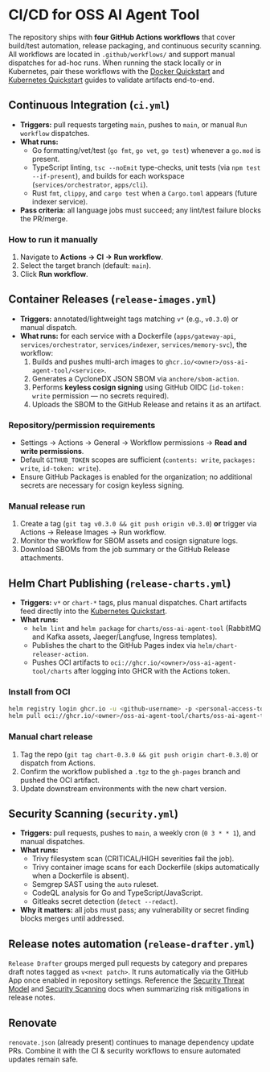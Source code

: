 # CI/CD for OSS AI Agent Tool

The repository ships with **four GitHub Actions workflows** that cover build/test automation, release packaging, and continuous security scanning. All workflows are located in `.github/workflows/` and support manual dispatches for ad-hoc runs. When running the stack locally or in Kubernetes, pair these workflows with the [Docker Quickstart](./docker-quickstart.md) and [Kubernetes Quickstart](./kubernetes-quickstart.md) guides to validate artifacts end-to-end.

## Continuous Integration (`ci.yml`)
- **Triggers:** pull requests targeting `main`, pushes to `main`, or manual `Run workflow` dispatches.
- **What runs:**
  - Go formatting/vet/test (`go fmt`, `go vet`, `go test`) whenever a `go.mod` is present.
  - TypeScript linting, `tsc --noEmit` type-checks, unit tests (via `npm test --if-present`), and builds for each workspace (`services/orchestrator`, `apps/cli`).
  - Rust `fmt`, `clippy`, and `cargo test` when a `Cargo.toml` appears (future indexer service).
- **Pass criteria:** all language jobs must succeed; any lint/test failure blocks the PR/merge.

### How to run it manually
1. Navigate to **Actions → CI → Run workflow**.
2. Select the target branch (default: `main`).
3. Click **Run workflow**.

## Container Releases (`release-images.yml`)
- **Triggers:** annotated/lightweight tags matching `v*` (e.g., `v0.3.0`) or manual dispatch.
- **What runs:** for each service with a Dockerfile (`apps/gateway-api`, `services/orchestrator`, `services/indexer`, `services/memory-svc`), the workflow:
  1. Builds and pushes multi-arch images to `ghcr.io/<owner>/oss-ai-agent-tool/<service>`.
  2. Generates a CycloneDX JSON SBOM via `anchore/sbom-action`.
  3. Performs **keyless cosign signing** using GitHub OIDC (`id-token: write` permission — no secrets required).
  4. Uploads the SBOM to the GitHub Release and retains it as an artifact.

### Repository/permission requirements
- Settings → Actions → General → Workflow permissions → **Read and write permissions**.
- Default `GITHUB_TOKEN` scopes are sufficient (`contents: write`, `packages: write`, `id-token: write`).
- Ensure GitHub Packages is enabled for the organization; no additional secrets are necessary for cosign keyless signing.

### Manual release run
1. Create a tag (`git tag v0.3.0 && git push origin v0.3.0`) **or** trigger via Actions → Release Images → Run workflow.
2. Monitor the workflow for SBOM assets and cosign signature logs.
3. Download SBOMs from the job summary or the GitHub Release attachments.

## Helm Chart Publishing (`release-charts.yml`)
- **Triggers:** `v*` or `chart-*` tags, plus manual dispatches. Chart artifacts feed directly into the [Kubernetes Quickstart](./kubernetes-quickstart.md).
- **What runs:**
  - `helm lint` and `helm package` for `charts/oss-ai-agent-tool` (RabbitMQ and Kafka assets, Jaeger/Langfuse, Ingress templates).
  - Publishes the chart to the GitHub Pages index via `helm/chart-releaser-action`.
  - Pushes OCI artifacts to `oci://ghcr.io/<owner>/oss-ai-agent-tool/charts` after logging into GHCR with the Actions token.

### Install from OCI
```bash
helm registry login ghcr.io -u <github-username> -p <personal-access-token>
helm pull oci://ghcr.io/<owner>/oss-ai-agent-tool/charts/oss-ai-agent-tool --version <x.y.z>
```

### Manual chart release
1. Tag the repo (`git tag chart-0.3.0 && git push origin chart-0.3.0`) or dispatch from Actions.
2. Confirm the workflow published a `.tgz` to the `gh-pages` branch and pushed the OCI artifact.
3. Update downstream environments with the new chart version.

## Security Scanning (`security.yml`)
- **Triggers:** pull requests, pushes to `main`, a weekly cron (`0 3 * * 1`), and manual dispatches.
- **What runs:**
  - Trivy filesystem scan (CRITICAL/HIGH severities fail the job).
  - Trivy container image scans for each Dockerfile (skips automatically when a Dockerfile is absent).
  - Semgrep SAST using the `auto` ruleset.
  - CodeQL analysis for Go and TypeScript/JavaScript.
  - Gitleaks secret detection (`detect --redact`).
- **Why it matters:** all jobs must pass; any vulnerability or secret finding blocks merges until addressed.

## Release notes automation (`release-drafter.yml`)
`Release Drafter` groups merged pull requests by category and prepares draft notes tagged as `v<next patch>`. It runs automatically via the GitHub App once enabled in repository settings. Reference the [Security Threat Model](./SECURITY-THREAT-MODEL.md) and [Security Scanning](./security-scanning.md) docs when summarizing risk mitigations in release notes.

## Renovate
`renovate.json` (already present) continues to manage dependency update PRs. Combine it with the CI & security workflows to ensure automated updates remain safe.
